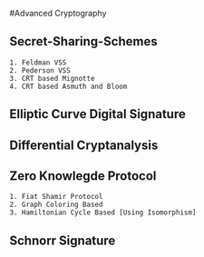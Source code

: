 #Advanced Cryptography

## Secret-Sharing-Schemes
	1. Feldman VSS
	2. Pederson VSS
	3. CRT based Mignotte
	4. CRT based Asmuth and Bloom

## Elliptic Curve Digital Signature

## Differential Cryptanalysis

## Zero Knowlegde Protocol
	1. Fiat Shamir Protocol
	2. Graph Coloring Based
	3. Hamiltonian Cycle Based [Using Isomorphism]

## Schnorr Signature

